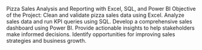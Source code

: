 Pizza Sales Analysis and Reporting with Excel, SQL, and Power BI
Objective of the Project:
Clean and validate pizza sales data using Excel.
Analyze sales data and run KPI queries using SQL.
Develop a comprehensive sales dashboard using Power BI.
Provide actionable insights to help stakeholders make informed decisions.
Identify opportunities for improving sales strategies and business growth.
